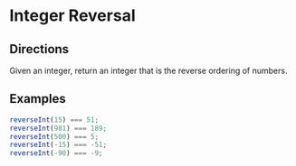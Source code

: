 # Integer Reversal

## Directions

Given an integer, return an integer that is the reverse ordering of numbers.

## Examples

```javascript
reverseInt(15) === 51;
reverseInt(981) === 189;
reverseInt(500) === 5;
reverseInt(-15) === -51;
reverseInt(-90) === -9;
```